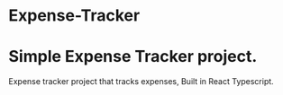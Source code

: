 # Expense-Tracker

# Simple Expense Tracker project.

<p> Expense tracker project that tracks expenses, Built in React Typescript. </p>
